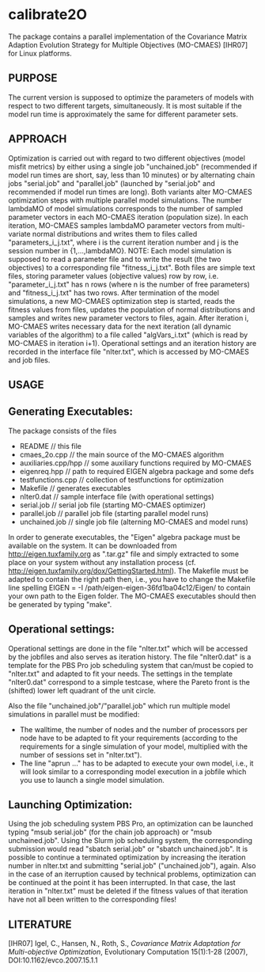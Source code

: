 # calibrate2O

The package contains a parallel implementation of the Covariance Matrix
Adaption Evolution Strategy for Multiple Objectives (MO-CMAES) [IHR07] for
Linux platforms.

PURPOSE
-------

The current version is supposed to optimize the parameters of models with
respect to two different targets, simultaneously.
It is most suitable if the model run time is approximately the same for
different parameter sets.

APPROACH
--------

Optimization is carried out with regard to two different objectives (model
misfit metrics) by either using a single job "unchained.job" (recommended if
model run times are short, say, less than 10 minutes) or by alternating chain
jobs "serial.job" and "parallel.job" (launched by "serial.job" and recommended
if model run times are long).
Both variants alter MO-CMAES optimization steps with multiple parallel model
simulations. The number lambdaMO of model simulations corresponds to the number 
of sampled parameter vectors in each MO-CMAES iteration (population size).
In each iteration, MO-CMAES samples lambdaMO parameter vectors from
multi-variate normal distributions and writes them to files called
"parameters_i_j.txt", where i is the current iteration number and j is the
session number in {1,...,lambdaMO}.
NOTE: Each model simulation is supposed to read a parameter file and to write
the result (the two objectives) to a corresponding file "fitness_i_j.txt".
Both files are simple text files, storing parameter values (objective values)
row by row, i.e. "parameter_i_j.txt" has n rows (where n is the number of free
parameters) and "fitness_i_j.txt" has two rows.
After termination of the model simulations, a new MO-CMAES optimization step is
started, reads the fitness values from files, updates the population of normal
distributions and samples and writes new parameter vectors to files, again.
After iteration i, MO-CMAES writes necessary data for the next iteration (all
dynamic variables of the algorithm) to a file called "algVars_i.txt" (which is
read by MO-CMAES in iteration i+1).
Operational settings and an iteration history are recorded in the interface file
"nIter.txt", which is accessed by MO-CMAES and job files.


USAGE
-----

Generating Executables:
-----------------------

The package consists of the files
* README        		// this file
* cmaes_2o.cpp     		// the main source of the MO-CMAES algorithm
* auxiliaries.cpp/hpp   // some auxiliary functions required by MO-CMAES
* eigenreq.hpp      	// path to required EIGEN algebra package and some defs
* testfunctions.cpp 	// collection of testfunctions for optimization
* Makefile      		// generates executables
* nIter0.dat        	// sample interface file (with operational settings)
* serial.job        	// serial job file (starting MO-CMAES optimizer)
* parallel.job      	// parallel job file (starting parallel model runs)
* unchained.job			// single job file (alterning MO-CMAES and model runs)

In order to generate executables, the "Eigen" algebra package must be available
on the system. It can be downloaded from
  http://eigen.tuxfamily.org
as ".tar.gz" file and simply extracted to some place on your system without any
installation process (cf. http://eigen.tuxfamily.org/dox/GettingStarted.html).
The Makefile must be adapted to contain the right path then, i.e., you have to
change the Makefile line spelling
  EIGEN = -I /path/eigen-eigen-36fd1ba04c12/Eigen/
to contain your own path to the Eigen folder.
The MO-CMAES executables should then be generated by typing "make".

Operational settings:
---------------------

Operational settings are done in the file "nIter.txt" which will be accessed by 
the jobfiles and also serves as iteration history.
The file "nIter0.dat" is a template for the PBS Pro job scheduling system that
can/must be copied to "nIter.txt" and adapted to fit your needs.
The settings in the template "nIter0.dat" correspond to a simple testcase, where
the Pareto front is the (shifted) lower left quadrant of the unit circle.

Also the file "unchained.job"/"parallel.job" which run multiple model
simulations in parallel must be modified:
* The walltime, the number of nodes and the number of processors per node have
  to be adapted to fit your requirements (according to the requirements for a
  single simulation of your model, multiplied with the number of sessions set
  in "nIter.txt").
* The line "aprun ..." has to be adapted to execute your own model, i.e., it
  will look similar to a corresponding model execution in a jobfile which you
  use to launch a single model simulation.

Launching Optimization:
---------------------

Using the job scheduling system PBS Pro, an optimization can be launched typing
"msub serial.job" (for the chain job approach) or "msub unchained.job".
Using the Slurm job scheduling system, the corresponding submission would read
"sbatch serial.job" or "sbatch unchained.job".
It is possible to continue a terminated optimization by increasing the
iteration number in nIter.txt and submitting "serial.job" ("unchained.job"),
again. Also in the case of an iterruption caused by technical problems,
optimization can be continued at the point it has been interrupted. In that
case, the last iteration in "nIter.txt" must be deleted if the fitness values of
that iteration have not all been written to the corresponding files!


LITERATURE
----------
 
[IHR07] Igel, C., Hansen, N., Roth, S.,
        *Covariance Matrix Adaptation for Multi-objective Optimization*,
        Evolutionary Computation 15(1):1-28 (2007), DOI:10.1162/evco.2007.15.1.1
